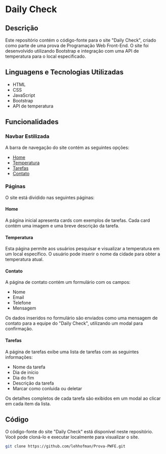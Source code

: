 # Daily Check

## Descrição

Este repositório contém o código-fonte para o site "Daily Check", criado como parte de uma prova de Programação Web Front-End. O site foi desenvolvido utilizando Bootstrap e integração com uma API de temperatura para o local especificado.

## Linguagens e Tecnologias Utilizadas

- HTML
- CSS
- JavaScript
- Bootstrap
- API de temperatura

## Funcionalidades

### Navbar Estilizada

A barra de navegação do site contém as seguintes opções:
- [Home](#home)
- [Temperatura](#temperatura)
- [Tarefas](#tarefas)
- [Contato](#contato)

### Páginas

O site está dividido nas seguintes páginas:

#### Home

A página inicial apresenta cards com exemplos de tarefas. Cada card contém uma imagem e uma breve descrição da tarefa.

#### Temperatura

Esta página permite aos usuários pesquisar e visualizar a temperatura em um local específico. O usuário pode inserir o nome da cidade para obter a temperatura atual.

#### Contato

A página de contato contém um formulário com os campos:
- Nome
- Email
- Telefone
- Mensagem

Os dados inseridos no formulário são enviados como uma mensagem de contato para a equipe do "Daily Check", utilizando um modal para confirmação.

#### Tarefas

A página de tarefas exibe uma lista de tarefas com as seguintes informações:
- Nome da tarefa
- Dia de início
- Dia do fim
- Descrição da tarefa
- Marcar como conluida ou deletar

Os detalhes completos de cada tarefa são exibidos em um modal ao clicar em cada item da lista.

## Código

O código-fonte do site "Daily Check" está disponível neste repositório. Você pode cloná-lo e executar localmente para visualizar o site.

```bash
git clone https://github.com/lehhofman/Prova-PWFE.git
